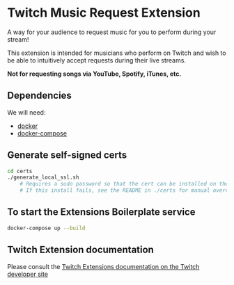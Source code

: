 # Twitch Music Request Extension

A way for your audience to request music for you to perform during your stream!
 
This extension is intended for musicians who perform on Twitch and wish to be able to intuitively accept requests during their live streams.
 
**Not for requesting songs via YouTube, Spotify, iTunes, etc.**

## Dependencies

We will need:
 * [docker](https://docs.docker.com/engine/installation/)
 * [docker-compose](https://docs.docker.com/compose/install/)

## Generate self-signed certs
```bash
cd certs
./generate_local_ssl.sh
    # Requires a sudo password so that the cert can be installed on the root keychain
    # If this install fails, see the README in ./certs for manual override.
```

## To start the Extensions Boilerplate service
```bash
docker-compose up --build
```

## Twitch Extension documentation

Please consult the [Twitch Extensions documentation on the Twitch developer site](https://dev.twitch.tv/docs/extensions)
